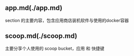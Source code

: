 ## app.md(./app.md)
  section 的主要内容，包含应用商店装机软件与使用的docker容器
## scoop.md(./scoop.md)
  主要分享个人使用的 scoop bucket，应用 和 快捷键
